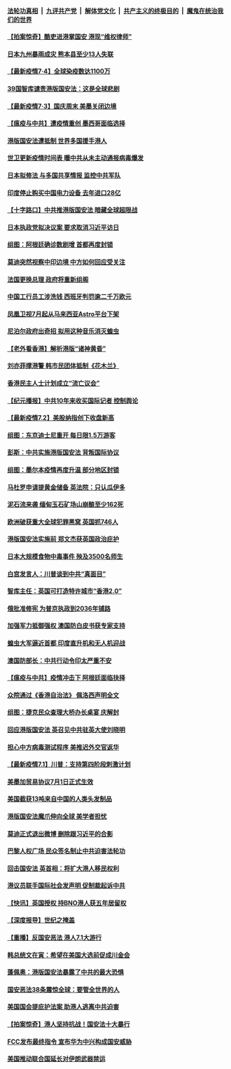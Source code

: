 

####  [法轮功真相](../../../../basic/blob/master/README.md?t=07042231) &nbsp;|&nbsp; [九评共产党](../../../../9ping.md/blob/master/README.md?t=07042231) &nbsp;|&nbsp; [解体党文化](../../../../jtdwh.md/blob/master/README.md?t=07042231)  &nbsp;|&nbsp; [共产主义的终极目的](../../../../gczydzjmd.md/blob/master/README.md?t=07042231) &nbsp;|&nbsp; [魔鬼在统治我们的世界](../../../../mgztzwmdsj.md/blob/master/README.md?t=07042231) 

#### [【拍案惊奇】酷吏进港掌国安 港现“维权律师”](../pages/nsc418/n12231629.md?t=07042231) 

#### [日本九州暴雨成灾 熊本县至少13人失联](../pages/nsc418/n12232227.md?t=07042231) 

#### [【最新疫情7·4】全球染疫数达1100万](../pages/nsc418/n12231687.md?t=07042231) 

#### [39国智库谴责港版国安法：这是全球悲剧](../pages/nsc418/n12231267.md?t=07042231) 

#### [【最新疫情7·3】国庆周末 美墨关闭边境](../pages/nsc418/n12229080.md?t=07042231) 

#### [【瘟疫与中共】遭疫情重创 墨西哥面临选择](../pages/nsc418/n12229138.md?t=07042231) 

#### [港版国安法遭抵制 世界多国援手港人](../pages/nsc418/n12230835.md?t=07042231) 

#### [世卫更新疫情时间表 曝中共从未主动通报病毒爆发](../pages/nsc418/n12230942.md?t=07042231) 

#### [日本拟修法 与多国共享情报 监控中共军队](../pages/nsc418/n12230926.md?t=07042231) 

#### [印度停止购买中国电力设备 去年进口28亿](../pages/nsc418/n12230757.md?t=07042231) 

#### [【十字路口】中共推港版国安法 暗藏全球超限战](../pages/nsc418/n12229018.md?t=07042231) 

#### [日本执政党拟决议案 要求取消习近平访日](../pages/nsc418/n12230749.md?t=07042231) 

#### [组图：阿根廷确诊数剧增 首都再度封锁](../pages/nsc418/n12229774.md?t=07042231) 

#### [莫迪突然视察中印边境 中方如何回应受关注](../pages/nsc418/n12230232.md?t=07042231) 

#### [法国更换总理 政府将重新组阁](../pages/nsc418/n12229954.md?t=07042231) 

#### [中国工行员工涉洗钱 西班牙判罚逾二千万欧元](../pages/nsc418/n12229905.md?t=07042231) 

#### [凤凰卫视7月起从马来西亚Astro平台下架](../pages/nsc418/n12229766.md?t=07042231) 

#### [尼泊尔政府出奇招 拟用这种音乐消灭蝗虫](../pages/nsc418/n12229649.md?t=07042231) 

#### [【老外看香港】解析港版“诸神黄昏”](../pages/nsc418/n12228990.md?t=07042231) 

#### [刘亦菲撑港警 韩市民团体抵制《花木兰》](../pages/nsc418/n12226849.md?t=07042231) 

#### [香港民主人士计划成立“流亡议会”](../pages/nsc418/n12228680.md?t=07042231) 

#### [【纪元播报】中共10年来收买国际记者 控制舆论](../pages/nsc418/n12228144.md?t=07042231) 

#### [【最新疫情7.2】美股纳指创下收盘新高](../pages/nsc418/n12225896.md?t=07042231) 

#### [组图：东京迪士尼重开 每日限1.5万游客](../pages/nsc418/n12226855.md?t=07042231) 

#### [彭斯：中共实施港版国安法 背叛国际协议](../pages/nsc418/n12228135.md?t=07042231) 

#### [组图：墨尔本疫情再度升温 部分地区封锁](../pages/nsc418/n12227665.md?t=07042231) 

#### [马杜罗申请提黄金储备 英法院：只认瓜伊多](../pages/nsc418/n12227983.md?t=07042231) 

#### [泥石流来袭 缅甸玉石矿场山崩酿至少162死](../pages/nsc418/n12227900.md?t=07042231) 

#### [欧洲破获重大全球犯罪黑窝 英国抓746人](../pages/nsc418/n12227970.md?t=07042231) 

#### [港版国安法实施前 郑文杰获英国政治庇护](../pages/nsc418/n12227896.md?t=07042231) 

#### [日本大规模食物中毒事件 殃及3500名师生](../pages/nsc418/n12227855.md?t=07042231) 

#### [白宫发言人：川普谈到中共“真面目”](../pages/nsc418/n12227638.md?t=07042231) 

#### [智库主任：英国可打造特许城市“香港2.0”](../pages/nsc418/n12227010.md?t=07042231) 

#### [俄批准修宪 为普京执政到2036年铺路](../pages/nsc418/n12226978.md?t=07042231) 

#### [加强军力抵御强权 澳国防白皮书获专家支持](../pages/nsc418/n12226240.md?t=07042231) 

#### [蝗虫大军逼近首都 印度直升机和无人机迎战](../pages/nsc418/n12226447.md?t=07042231) 

#### [澳国防部长：中共行动令印太严重不安](../pages/nsc418/n12226619.md?t=07042231) 

#### [【瘟疫与中共】疫情冲击下 阿根廷面临抉择](../pages/nsc418/n12226223.md?t=07042231) 

#### [众院通过《香港自治法》 佩洛西声明全文](../pages/nsc418/n12226260.md?t=07042231) 

#### [组图：捷克民众查理大桥办长桌宴 庆解封](../pages/nsc418/n12223990.md?t=07042231) 

#### [回应港版国安法 英召见中共驻英大使刘晓明](../pages/nsc418/n12225641.md?t=07042231) 

#### [担心中方病毒测试程序 美推迟外交官返华](../pages/nsc418/n12225504.md?t=07042231) 

#### [【最新疫情7.1】川普：支持第四阶段刺激计划](../pages/nsc418/n12223137.md?t=07042231) 

#### [美墨加贸易协议7月1日正式生效](../pages/nsc418/n12225352.md?t=07042231) 

#### [美国截获13吨来自中国的人类头发制品](../pages/nsc418/n12225251.md?t=07042231) 

#### [港版国安法魔爪伸向全球 美学者担忧](../pages/nsc418/n12225012.md?t=07042231) 

#### [莫迪正式退出微博 删除跟习近平的合影](../pages/nsc418/n12225068.md?t=07042231) 

#### [巴黎人权广场 民众签名制止中共迫害法轮功](../pages/nsc418/n12221674.md?t=07042231) 

#### [回击国安法 英首相：将扩大港人移民权利](../pages/nsc418/n12224764.md?t=07042231) 

#### [港议员联手国际社会发声明 促制裁起诉中共](../pages/nsc418/n12224652.md?t=07042231) 

#### [【快讯】英国授权 持BNO港人获五年居留权](../pages/nsc418/n12224889.md?t=07042231) 

#### [【深度报导】世纪之掩盖](../pages/nsc418/n12223498.md?t=07042231) 

#### [【重播】反国安恶法 港人7.1大游行](../pages/nsc418/n12219819.md?t=07042231) 

#### [韩总统文在寅：希望在美国大选前促成川金会](../pages/nsc418/n12224373.md?t=07042231) 

#### [蓬佩奥：港版国安法暴露了中共的最大恐惧](../pages/nsc418/n12224268.md?t=07042231) 

#### [国安恶法38条震惊全球：要管全世界的人](../pages/nsc418/n12224164.md?t=07042231) 

#### [美国国会提庇护法案 助港人逃离中共迫害](../pages/nsc418/n12223603.md?t=07042231) 

#### [【拍案惊奇】港人坚持抗战！国安法十大暴行](../pages/nsc418/n12223602.md?t=07042231) 

#### [FCC发布最终指令 宣布华为中兴构成国安威胁](../pages/nsc418/n12222824.md?t=07042231) 

#### [美国推动联合国延长对伊朗武器禁运](../pages/nsc418/n12223133.md?t=07042231) 


